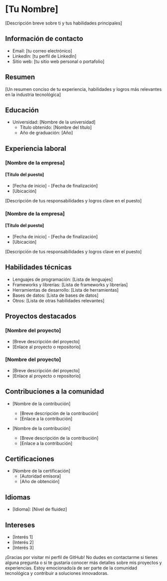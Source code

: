 # [Tu Nombre]
[Descripción breve sobre ti y tus habilidades principales]

## Información de contacto
- Email: [tu correo electrónico]
- LinkedIn: [tu perfil de LinkedIn]
- Sitio web: [tu sitio web personal o portafolio]

## Resumen
[Un resumen conciso de tu experiencia, habilidades y logros más relevantes en la industria tecnológica]

## Educación
- Universidad: [Nombre de la universidad]
  - Título obtenido: [Nombre del título]
  - Año de graduación: [Año]

## Experiencia laboral
### [Nombre de la empresa]
#### [Título del puesto]
- [Fecha de inicio] - [Fecha de finalización]
- [Ubicación]

[Descripción de tus responsabilidades y logros clave en el puesto]

### [Nombre de la empresa]
#### [Título del puesto]
- [Fecha de inicio] - [Fecha de finalización]
- [Ubicación]

[Descripción de tus responsabilidades y logros clave en el puesto]

## Habilidades técnicas
- Lenguajes de programación: [Lista de lenguajes]
- Frameworks y librerías: [Lista de frameworks y librerías]
- Herramientas de desarrollo: [Lista de herramientas]
- Bases de datos: [Lista de bases de datos]
- Otros: [Lista de otras habilidades relevantes]

## Proyectos destacados
### [Nombre del proyecto]
- [Breve descripción del proyecto]
- [Enlace al proyecto o repositorio]

### [Nombre del proyecto]
- [Breve descripción del proyecto]
- [Enlace al proyecto o repositorio]

## Contribuciones a la comunidad
- [Nombre de la contribución]
  - [Breve descripción de la contribución]
  - [Enlace a la contribución]

- [Nombre de la contribución]
  - [Breve descripción de la contribución]
  - [Enlace a la contribución]

## Certificaciones
- [Nombre de la certificación]
  - [Autoridad emisora]
  - [Año de obtención]

## Idiomas
- [Idioma]: [Nivel de fluidez]

## Intereses
- [Interés 1]
- [Interés 2]
- [Interés 3]

¡Gracias por visitar mi perfil de GitHub! No dudes en contactarme si tienes alguna pregunta o si te gustaría conocer más detalles sobre mis proyectos y experiencias. Estoy emocionado/a de ser parte de la comunidad tecnológica y contribuir a soluciones innovadoras.
